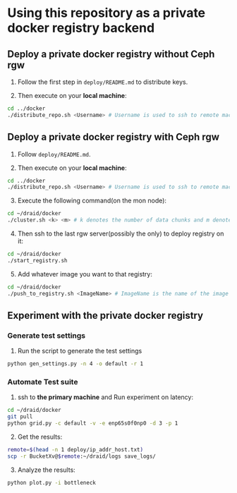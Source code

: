 # Using this repository as a private docker registry backend

## Deploy a private docker registry without Ceph rgw

1. Follow the first step in `deploy/README.md` to distribute keys.

2. Then execute on your **local machine**:
```bash
cd ../docker
./distribute_repo.sh <Username> # Username is used to ssh to remote machines
```

## Deploy a private docker registry with Ceph rgw

1. Follow `deploy/README.md`.

2. Then execute on your **local machine**:
```bash
cd ../docker
./distribute_repo.sh <Username> # Username is used to ssh to remote machines
```

3. Execute the following command(on the mon node):

```Bash
cd ~/draid/docker
./cluster.sh <k> <m> # k denotes the number of data chunks and m denotes the number of parity chunks
``` 

4. Then ssh to the last rgw server(possibly the only) to deploy registry on it:

```Bash
cd ~/draid/docker
./start_registry.sh
```

5. Add whatever image you want to that registry:

```Bash
cd ~/draid/docker
./push_to_registry.sh <ImageName> # ImageName is the name of the image you want to push to the registry
```

## Experiment with the private docker registry

### Generate test settings

1. Run the script to generate the test settings

```bash
python gen_settings.py -n 4 -o default -r 1
```

### Automate Test suite

1. ssh to **the primary machine** and Run experiment on latency:

```bash
cd ~/draid/docker
git pull
python grid.py -c default -v -e enp65s0f0np0 -d 3 -p 1
```

2. Get the results:

```bash
remote=$(head -n 1 deploy/ip_addr_host.txt)
scp -r BucketXv@$remote:~/draid/logs save_logs/
```

3. Analyze the results:

```bash
python plot.py -i bottleneck
```

